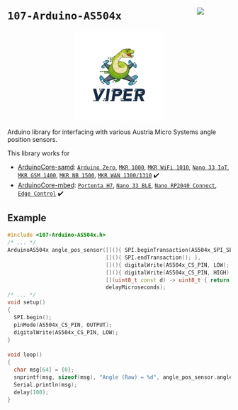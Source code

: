 <a href="https://107-systems.org/"><img align="right" src="https://raw.githubusercontent.com/107-systems/.github/main/logo/107-systems.png" width="15%"></a>
`107-Arduino-AS504x`
====================

<p align="center">
  <a href="https://github.com/107-systems/107-Arduino-DroneCore"><img src="https://github.com/107-systems/.github/raw/main/logo/viper.jpg" width="40%"></a>
</p>

Arduino library for interfacing with various Austria Micro Systems angle position sensors.

This library works for
* [ArduinoCore-samd](https://github.com/arduino/ArduinoCore-samd): [`Arduino Zero`](https://store.arduino.cc/arduino-zero), [`MKR 1000`](https://store.arduino.cc/arduino-mkr1000-wifi), [`MKR WiFi 1010`](https://store.arduino.cc/arduino-mkr-wifi-1010), [`Nano 33 IoT`](https://store.arduino.cc/arduino-nano-33-iot), [`MKR GSM 1400`](https://store.arduino.cc/arduino-mkr-gsm-1400-1415), [`MKR NB 1500`](https://store.arduino.cc/arduino-mkr-nb-1500-1413), [`MKR WAN 1300/1310`](https://store.arduino.cc/mkr-wan-1310) :heavy_check_mark:
* [ArduinoCore-mbed](https://github.com/arduino/ArduinoCore-mbed): [`Portenta H7`](https://store.arduino.cc/portenta-h7), [`Nano 33 BLE`](https://store.arduino.cc/arduino-nano-33-ble), [`Nano RP2040 Connect`](https://store.arduino.cc/nano-rp2040-connect), [`Edge Control`](https://store.arduino.cc/edge-control) :heavy_check_mark:

## Example
```C++
#include <107-Arduino-AS504x.h>
/* ... */
ArduinoAS504x angle_pos_sensor([](){ SPI.beginTransaction(AS504x_SPI_SETTING); },
                               [](){ SPI.endTransaction(); },
                               [](){ digitalWrite(AS504x_CS_PIN, LOW); },
                               [](){ digitalWrite(AS504x_CS_PIN, HIGH); },
                               [](uint8_t const d) -> uint8_t { return SPI.transfer(d); },
                               delayMicroseconds);
/* ... */
void setup()
{
  SPI.begin();
  pinMode(AS504x_CS_PIN, OUTPUT);
  digitalWrite(AS504x_CS_PIN, LOW);
}

void loop()
{
  char msg[64] = {0};
  snprintf(msg, sizeof(msg), "Angle (Raw) = %d", angle_pos_sensor.angle_raw());
  Serial.println(msg);
  delay(100);
}
```
